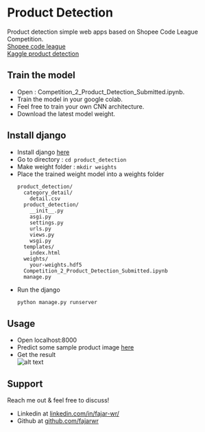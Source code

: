 # Product Detection

Product detection simple web apps based on Shopee Code League Competition.  
[Shopee code league](https://careers.shopee.sg/codeleague/)  
[Kaggle product detection](https://www.kaggle.com/c/shopee-product-detection-open)

## Train the model

* Open : Competition_2_Product_Detection_Submitted.ipynb.  
* Train the model in your google colab.
* Feel free to train your own CNN architecture.
* Download the latest model weight.

## Install django

* Install django [here](https://docs.djangoproject.com/en/3.0/topics/install/)  
* Go to directory : ```cd product_detection```  
* Make weight folder : ```mkdir weights```  
* Place the trained weight model into a weights folder  
  ```
  product_detection/
    category_detail/
      detail.csv
    product_detection/
      __init__.py
      asgi.py
      settings.py
      urls.py
      views.py
      wsgi.py
    templates/
      index.html
    weights/
      your-weights.hdf5
    Competition_2_Product_Detection_Submitted.ipynb
    manage.py
  ```
* Run the django  
  ```python
  python manage.py runserver
  ```  

## Usage
* Open localhost:8000
* Predict some sample product image [here](https://drive.google.com/file/d/1bPZilovvLBj8_4b6RaAYqES2N-MCeRqJ/view?usp=sharing)
* Get the result  
![alt text](https://github.com/fajarwr/product_detection/blob/master/product_detection.gif)

## Support
Reach me out & feel free to discuss!  
* Linkedin at  [linkedin.com/in/fajar-wr/](https://www.linkedin.com/in/fajar-wr/)  
* Github at [github.com/fajarwr](https://github.com/fajarwr)  
